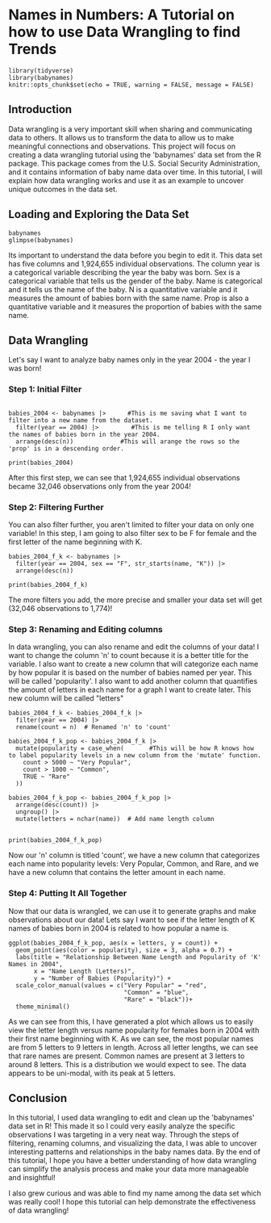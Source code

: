 # Names in Numbers: A Tutorial on how to use Data Wrangling to find Trends


```{r setup, include=FALSE}
library(tidyverse)
library(babynames)
knitr::opts_chunk$set(echo = TRUE, warning = FALSE, message = FALSE)
```

## Introduction

Data wrangling is a very important skill when sharing and communicating data to others. It allows us to transform the data to allow us to make meaningful connections and observations. This project will focus on creating a data wrangling tutorial using the 'babynames' data set from the R package. This package comes from the U.S. Social Security Administration, and it contains information of baby name data over time. In this tutorial, I will explain how data wrangling works and use it as an example to uncover unique outcomes in the data set.

## Loading and Exploring the Data Set

```{r}
babynames
glimpse(babynames)
```

Its important to understand the data before you begin to edit it. This data set has five columns and 1,924,655 individual observations. The column year is a categorical variable describing the year the baby was born. Sex is a categorical variable that tells us the gender of the baby. Name is categorical and it tells us the name of the baby. N is a quantitative variable and it measures the amount of babies born with the same name. Prop is also a quantitative variable and it measures the proportion of babies with the same name.

## Data Wrangling

Let's say I want to analyze baby names only in the year 2004 - the year I was born!

### Step 1: Initial Filter

```{r}

babies_2004 <- babynames |>      #This is me saving what I want to filter into a new name from the dataset.  
  filter(year == 2004) |>         #This is me telling R I only want the names of babies born in the year 2004.       
  arrange(desc(n))             #This will arange the rows so the 'prop' is in a descending order.

print(babies_2004)
```

After this first step, we can see that 1,924,655 individual observations became 32,046 observations only from the year 2004!

### Step 2: Filtering Further

You can also filter further, you aren't limited to filter your data on only one variable! In this step, I am going to also filter sex to be F for female and the first letter of the name beginning with K.

```{r}
babies_2004_f_k <- babynames |>     
  filter(year == 2004, sex == "F", str_starts(name, "K")) |>         
  arrange(desc(n))

print(babies_2004_f_k)
```

The more filters you add, the more precise and smaller your data set will get (32,046 observations to 1,774)!

### Step 3: Renaming and Editing columns

In data wrangling, you can also rename and edit the columns of your data! I want to change the column 'n' to count because it is a better title for the variable. I also want to create a new column that will categorize each name by how popular it is based on the number of babies named per year. This will be called 'popularity'. I also want to add another column that quantifies the amount of letters in each name for a graph I want to create later. This new column will be called "letters"

```{r}
babies_2004_f_k <- babies_2004_f_k |>     
  filter(year == 2004) |>         
  rename(count = n)  # Renamed 'n' to 'count'

babies_2004_f_k_pop <- babies_2004_f_k |> 
  mutate(popularity = case_when(       #This will be how R knows how to label popularity levels in a new column from the 'mutate' function.
    count > 5000 ~ "Very Popular",
    count > 1000 ~ "Common",
    TRUE ~ "Rare"
  ))

babies_2004_f_k_pop <- babies_2004_f_k_pop |>
  arrange(desc(count)) |>  
  ungroup() |>  
  mutate(letters = nchar(name))  # Add name length column


print(babies_2004_f_k_pop)
```

Now our 'n' column is titled 'count', we have a new column that categorizes each name into popularity levels: Very Popular, Common, and Rare, and we have a new column that contains the letter amount in each name.

### Step 4: Putting It All Together

Now that our data is wrangled, we can use it to generate graphs and make observations about our data! Lets say I want to see if the letter length of K names of babies born in 2004 is related to how popular a name is.

```{r}
ggplot(babies_2004_f_k_pop, aes(x = letters, y = count)) + 
  geom_point(aes(color = popularity), size = 3, alpha = 0.7) + 
  labs(title = "Relationship Between Name Length and Popularity of 'K' Names in 2004", 
       x = "Name Length (Letters)", 
       y = "Number of Babies (Popularity)") +
  scale_color_manual(values = c("Very Popular" = "red", 
                                "Common" = "blue", 
                                "Rare" = "black"))+
  theme_minimal()
```

As we can see from this, I have generated a plot which allows us to easily view the letter length versus name popularity for females born in 2004 with their first name beginning with K. As we can see, the most popular names are from 5 letters to 9 letters in length. Across all letter lengths, we can see that rare names are present. Common names are present at 3 letters to around 8 letters. This is a distribution we would expect to see. The data appears to be uni-modal, with its peak at 5 letters.

## Conclusion

In this tutorial, I used data wrangling to edit and clean up the 'babynames' data set in R! This made it so I could very easily analyze the specific observations I was targeting in a very neat way. Through the steps of filtering, renaming columns, and visualizing the data, I was able to uncover interesting patterns and relationships in the baby names data. By the end of this tutorial, I hope you have a better understanding of how data wrangling can simplify the analysis process and make your data more manageable and insightful!

I also grew curious and was able to find my name among the data set which was really cool! I hope this tutorial can help demonstrate the effectiveness of data wrangling!

